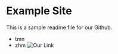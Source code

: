 # Example Site 
This is a sample readme file for our Github.
* tmn
* zhm
![Our Link](https://octodex.github.com/images/hulatocat.gif)

